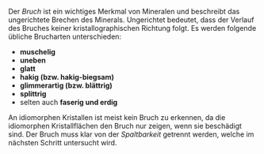 Der _Bruch_ ist ein wichtiges Merkmal von Mineralen und beschreibt das ungerichtete Brechen des Minerals. Ungerichtet bedeutet, dass der Verlauf des Bruches keiner kristallographischen Richtung folgt. Es werden folgende übliche Brucharten unterschieden:

- **muschelig**
- **uneben**
- **glatt**
- **hakig (bzw. hakig-biegsam)**
- **glimmerartig (bzw. blättrig)**
- **splittrig**
- selten auch **faserig und erdig**

An idiomorphen Kristallen ist meist kein Bruch zu erkennen, da die idiomorphen Kristallflächen den Bruch nur zeigen, wenn sie beschädigt sind. Der Bruch muss klar von der _Spaltbarkeit_ getrennt werden, welche im nächsten Schritt untersucht wird.
